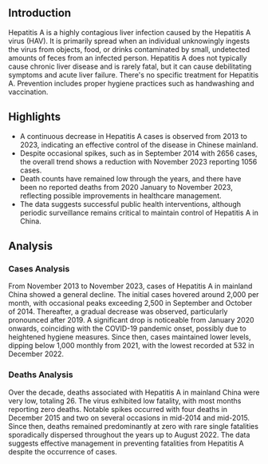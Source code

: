 ## Introduction

Hepatitis A is a highly contagious liver infection caused by the Hepatitis A virus (HAV). It is primarily spread when an individual unknowingly ingests the virus from objects, food, or drinks contaminated by small, undetected amounts of feces from an infected person. Hepatitis A does not typically cause chronic liver disease and is rarely fatal, but it can cause debilitating symptoms and acute liver failure. There's no specific treatment for Hepatitis A. Prevention includes proper hygiene practices such as handwashing and vaccination.
## Highlights

- A continuous decrease in Hepatitis A cases is observed from 2013 to 2023, indicating an effective control of the disease in Chinese mainland. <br/>
- Despite occasional spikes, such as in September 2014 with 2656 cases, the overall trend shows a reduction with November 2023 reporting 1056 cases. <br/>
- Death counts have remained low through the years, and there have been no reported deaths from 2020 January to November 2023, reflecting possible improvements in healthcare management. <br/>
- The data suggests successful public health interventions, although periodic surveillance remains critical to maintain control of Hepatitis A in China.
## Analysis

### Cases Analysis
From November 2013 to November 2023, cases of Hepatitis A in mainland China showed a general decline. The initial cases hovered around 2,000 per month, with occasional peaks exceeding 2,500 in September and October of 2014. Thereafter, a gradual decrease was observed, particularly pronounced after 2019. A significant drop is noticeable from January 2020 onwards, coinciding with the COVID-19 pandemic onset, possibly due to heightened hygiene measures. Since then, cases maintained lower levels, dipping below 1,000 monthly from 2021, with the lowest recorded at 532 in December 2022.

### Deaths Analysis
Over the decade, deaths associated with Hepatitis A in mainland China were very low, totaling 26. The virus exhibited low fatality, with most months reporting zero deaths. Notable spikes occurred with four deaths in December 2015 and two on several occasions in mid-2014 and mid-2015. Since then, deaths remained predominantly at zero with rare single fatalities sporadically dispersed throughout the years up to August 2022. The data suggests effective management in preventing fatalities from Hepatitis A despite the occurrence of cases.
